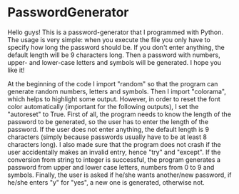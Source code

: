 # PasswordGenerator

Hello guys! This is a password-generator that I programmed with Python.
The usage is very simple: when you execute the file you only have to specify how long the password should be. If you don't enter anything, the default length will be 9 characters long.
Then a password with numbers, upper- and lower-case letters and symbols will be generated. I hope you like it!

At the beginning of the code I import "random" so that the program can generate random numbers, letters and symbols.
Then I import "colorama", which helps to highlight some output. However, in order to reset the font color automatically (important for the following outputs), I set the "autoreset" to True.
First of all, the program needs to know the length of the password to be generated, so the user has to enter the length of the password.
If the user does not enter anything, the default length is 9 characters (simply because passwords usually have to be at least 8 characters long).
I also made sure that the program does not crash if the user accidentally makes an invalid entry, hence "try" and "except".
If the conversion from string to integer is successful, the program generates a password from upper and lower case letters, numbers from 0 to 9 and symbols. 
Finally, the user is asked if he/she wants another/new password, if he/she enters "y" for "yes", a new one is generated, otherwise not.

